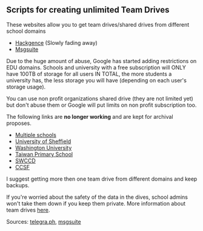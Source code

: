 ## Scripts for creating unlimited Team Drives

These websites allow you to get team drives/shared drives from different school domains

* [Hackgence](https://td.hackgence.com/) (Slowly fading away)
* [Msgsuite](https://td.msgsuite.workers.dev/)

Due to the huge amount of abuse, Google has started adding restrictions on EDU domains. Schools and university with a free subscription will ONLY have 100TB of storage for all users IN TOTAL, the more students a university has, the less storage you will have (depending on each user's storage usage).

You can use non profit organizations shared drive (they are not limited yet) but don't abuse them or Google will put limits on non profit subscription too.

The following links are **no longer working** and are kept for archival proposes. 

* [Multiple schools](https://td.fastio.me/)
* [University of Sheffield](https://gdrive.zppcw.cn/)
* [Washington University](https://gdrive.oso.ac.cn/)
* [Taiwan Primary School](https://gd.404edu.workers.dev/)
* [SWCCD](https://teamdrive.xcpx.workers.dev/)
* [CCSF](https://teamdrive.mfoxx.workers.dev)

I suggest getting more then one team drive from different domains and keep backups.

If you're worried about the safety of the data in the dives, school admins won't take them down if you keep them private. More information about team drives [here](https://telegra.ph/A-complete-guide-of-shared-drive-Team-drive-01-23).

Sources: [telegra.ph](https://telegra.ph/Script-for-getting-free-team-drives-01-30), [msgsuite](https://www.t.me/msgsuite)